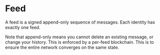 # Feed

A feed is a signed append-only sequence of messages. Each identity has exactly one feed.

Note that append-only means you cannot delete an existing message, or change your history. This is enforced by a per-feed blockchain. This is to ensure the entire network converges on the same state.
